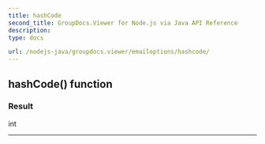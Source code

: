 ```yaml
---
title: hashCode
second_title: GroupDocs.Viewer for Node.js via Java API Reference
description: 
type: docs

url: /nodejs-java/groupdocs.viewer/emailoptions/hashcode/
---
```


## hashCode()  function


### Result
int


---


